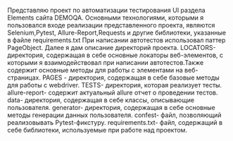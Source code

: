 Представляю проект по автоматизации тестирования UI раздела Elements сайта DEMOQA.
Основными технологиями, которыми я пользовался входе реализации представленного проекта, являются Selenium,Pytest, Allure-Report,Requests и другие библиотеки, указанные в файле requirements.txt
При написании автотестов использовал паттер PageObject.
Далее я дам описание директорий проекта.
LOCATORS- директория, содержащая в себе основные локаторы веб-элементов, с которыми я взаимодействовал при написании автотестов.Также содержит основные методы для работы с элементами на веб-страницах.
PAGES - директория, содержащая в себе базовые методы для работы с webdriver.
TESTS- директория, которая реализует тесты.
allure-report- cодержит актуальный allure отчет о проведении тестов.
data- директория, содержащая в себе классы, описывающие пользователя.
generator- директория, содержащая в себе основные методы генерации данных пользователя.
сonfest- файл, позволяющий реализовывать Pytest-фикстуру.
requirements.txt- файл, содержащий в себе библиотеки, используемые при работе над проектом.
